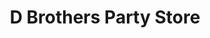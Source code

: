 ---
title: "D Brothers Party Store"
url: /sterling-heights/d-brothers-party-store/
shop: convenience
---